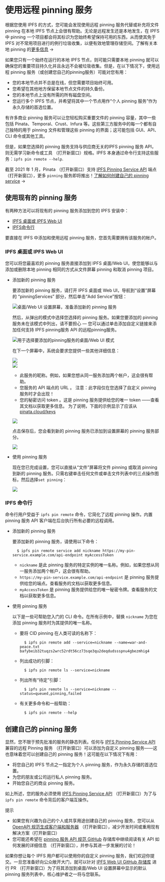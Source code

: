 # 使用远程 pinning 服务
根据您使用 IPFS 的方式，您可能会发现使用远程 pinning 服务代替或补充将文件 pinning 在本地 IPFS 节点上会很有帮助。无论是远程发生还是本地发生，在 IPFS 中 pinning 一个项目都会将其标识为您始终希望保持可用的东西，从而使其免于 IPFS 对不常用项目进行的例行垃圾收集，以便有效地管理存储空间。了解有关本地 pinning 的[更多信息](https://docs.ipfs.tech/how-to/pin-files/) →

如果您只有一个始终在运行的本地 IPFS 节点，则可能只需要本地 pinning 就可以确保您的重要项目持久化并且永远不会被垃圾收集。但是，在以下情况下，使用远程 pinning 服务（或创建您自己的pinning服务）可能对您有用：

- 您的本地节点并不总是在线，但您需要项目始终可用。
- 您希望在其他地方保留本地节点文件的持久备份。
- 您的本地节点上没有所需的所有磁盘空间。
- 您运行多个 IPFS 节点，并希望将其中一个节点用作“个人 pinning 服务”作为永久存储的首选位置。

有许多商业 pinning 服务可以让您轻松购买重要文件的 pinning 容量，其中一些包括 Pinata、Temporal、Crust、Infura 等。这些第三方服务中的每一个都有自己独特的用于 pinning 文件和管理这些 pinning 的界面；这可能包括 GUI、API、CLI 命令或其他工具。

但是，如果您选择的 pinning 服务支持与供应商无关的IPFS pinning 服务 API，则无需学习新命令或工具 （打开新窗口）规格。IPFS 本身通过命令行支持这些服务：`ipfs pin remote --help`.

截至 2021 年 1 月，Pinata （打开新窗口）支持 [IPFS Pinning Service API](https://ipfs.github.io/pinning-services-api-spec/) 端点 （打开新窗口），更多 `pinning` 服务即将推出！[了解如何创建自己的 pinning service](https://docs.ipfs.tech/how-to/work-with-pinning-services/#create-your-own-pinning-service) →

## 使用现有的 pinning 服务
有两种方法可以将现有的 pinning 服务添加到您的 IPFS 安装中：

- [IPFS 桌面或 IPFS Web UI](https://docs.ipfs.tech/how-to/work-with-pinning-services/#ipfs-desktop-or-ipfs-web-ui)
- [IPFS命令行](https://docs.ipfs.tech/how-to/work-with-pinning-services/#ipfs-cli)

要直接在 IPFS 中添加和使用远程 pinning 服务，您首先需要拥有该服务的帐户。

### IPFS 桌面或 IPFS Web UI
您可以将您最喜欢的 pinning 服务直接添加到 IPFS 桌面/Web UI，使您能够以与添加或删除本地 pinning 相同的方式从文件屏幕 pinning 和取消 pinning 项目。

- 添加新的 pinning 服务

	要添加新的 pinning 服务，请打开 IPFS 桌面或 Web UI，导航到“设置”屏幕的 “pinningServices” 部分，然后单击“Add Service”按钮：

	![桌面/Web UI 设置屏幕，准备添加新的 pinning 服务](./pic/add-service.jpg)

	然后，从弹出的模式中选择您选择的 pinning 服务。如果您要添加的 pinning 服务未在该模式中列出，请不要担心 — 您可以通过单击添加自定义链接来添加任何支持 IPFS pinning服务 API 的远程pinning服务。

	![用于选择要添加的pinning服务的桌面/Web UI 模式](./pic/add-service1.jpg)

	在下一个屏幕中，系统会要求您提供一些其他详细信息：

	![](./pic/add-service2.jpg)  
	![](./pic/add-service3.jpg)

	- 此服务的昵称。例如，如果您想从同一服务添加两个帐户，这会很有帮助。
	- 您服务的 API 端点的 URL 。 注意：此字段仅在您选择了自定义 pinning 服务时才会出现！
	- 您的秘密访问 token 。这是 pinning 服务提供给您的唯一 token ——查看其文档以获取更多信息。 为了说明，下面的示例显示了应该从[pinata.cloud/keys](https://pinata.cloud/keys)

	![](./pic/add-service4.jpg)

	点击保存后，您会看到新的 pinning 服务已添加到设置屏幕的 pinning 服务部分。

	![](./pic/add-service5.jpg)

- 使用 pinning 服务

	现在您已完成设置，您可以直接从“文件”屏幕将文件 pinning 或取消 pinning 到新的 pinning 服务。只需右键单击任何文件或单击文件列表中的三点操作图标，然后选择`set pinning`：
	
	![](./pic/add-service6.jpg)

### IPFS 命令行
命令行用户受益于 `ipfs pin remote` 命令，它简化了远程 pinning 操作。内置 pinning 服务 API 客户端在后台执行所有必要的远程调用。

- 添加新的 pinning 服务

	要添加新的 pinning 服务，请使用以下命令：

		$ ipfs pin remote service add nickname https://my-pin-service.example.com/api-endpoint myAccessToken

	- `nickname` 是此 pinning 服务的特定实例的唯一名称。例如，如果您想从同一服务添加两个帐户，这会很有帮助。
	- `https://my-pin-service.example.com/api-endpoint` 是 pinning 服务提供给您的端点。查看服务的文档以获取更多信息。
	- `myAccessToken` 是 pinning 服务提供给您的唯一秘密令牌。查看服务的文档以获取更多信息。
- 使用 pinning 服务

	以下是一些可帮助您入门的 CLI 命令。在所有示例中，替换 `nickname` 为您在添加 pinning 服务时为其提供的唯一名称。

	- 要将 CID pinning 在人类可读的名称下：

			$ ipfs pin remote add --service=nickname --name=war-and-peace.txt bafybeib32tuqzs2wrc52rdt56cz73sqe3qu2deqdudssspnu4gbezmhig4
	- 列出成功的引脚：

			$ ipfs pin remote ls --service=nickname
	- 列出所有“待定”引脚：

			$ ipfs pin remote ls --service=nickname --status=queued,pinning,failed
	- 有关更多命令和一般帮助：

			$ ipfs pin remote --help

## 创建自己的 pinning 服务
显然，您不限于预先批准的服务的静态列表。任何与 [IPFS Pinning Service API](https://ipfs.github.io/pinning-services-api-spec) 兼容的远程 Pinning 服务 （打开新窗口）可以添加为自定义 pinning 服务——这也意味着您可以创建自己的 pinning 服务！这可能在以下情况下有用：

- 将您自己的 IPFS 节点之一指定为个人 pinning 服务，作为永久存储的首选位置。
- 为您的朋友或公司运行私人 pinning 服务。
- 开始您自己的商业 pinning 服务。

如上所述，您的服务必须使用  [IPFS Pinning Service API](https://ipfs.github.io/pinning-services-api-spec)  （打开新窗口）为了与 `ipfs pin remote` 命令背后的客户端互操作。

提示

- 如果您有兴趣为自己的个人或共享用途创建自己的 pinning 服务，您可以从 [OpenAPI 规范生成客户端和服务器](https://github.com/ipfs/pinning-services-api-spec#code-generation) （打开新窗口），减少开发时间或重用现有解决方案（打开新窗口）
- 您可能还希望在 [pinning 服务 API 规范 GitHub](https://github.com/ipfs/pinning-services-api-spec) 存储库中继续阅读有关 API 如何发展的详细信息 （打开新窗口），并参与其进一步发展的讨论！

如果你想让每个 IPFS 用户都可以使用你的自定义 pinning 服务，我们欢迎你提交。一旦您准备好向公众敞开大门，就可以针对 [IPFS Web UI GitHub 存储库](https://github.com/ipfs-shipyard/ipfs-webui) 进行 PR （打开新窗口）为了将其添加到桌面/Web UI 设置屏幕中显示的默认 pinning 服务列表中，核心维护者之一将与您联系。